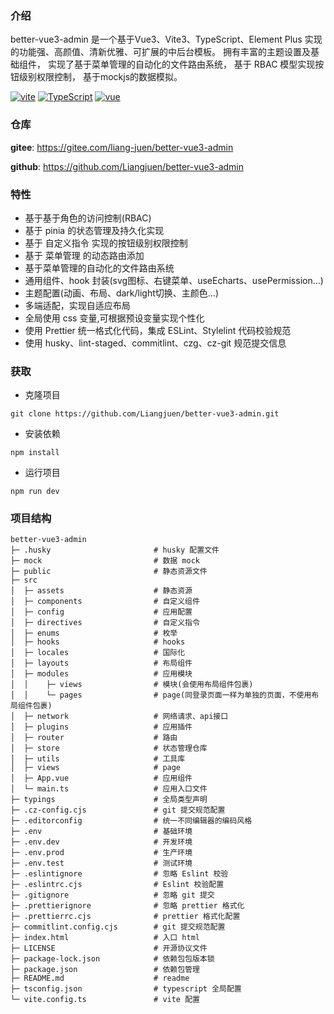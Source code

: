 ### 介绍

better-vue3-admin 是一个基于Vue3、Vite3、TypeScript、Element Plus 实现的功能强、高颜值、清新优雅、可扩展的中后台模板。 拥有丰富的主题设置及基础组件， 实现了基于菜单管理的自动化的文件路由系统， 基于 RBAC 模型实现按钮级别权限控制， 基于mockjs的数据模拟。

[![vite](https://img.shields.io/badge/Vite-5.0.8-informational?logo=Vite&color=43853D)](https://cn.vitejs.dev/)
[![TypeScript](https://img.shields.io/badge/Typescript-5.2.2-informational?logo=typescript&color=2F74C0)](https://www.typescriptlang.org/)
[![vue](https://img.shields.io/badge/Vue-3.3.11-informational?logo=vue&color=42b883)](https://cn.vuejs.org/)

### 仓库

**gitee**: https://gitee.com/liang-juen/better-vue3-admin

**github**: https://github.com/Liangjuen/better-vue3-admin

### 特性

-   基于基于角色的访问控制(RBAC)
-   基于 pinia 的状态管理及持久化实现
-   基于 自定义指令 实现的按钮级别权限控制
-   基于 菜单管理 的动态路由添加
-   基于菜单管理的自动化的文件路由系统
-   通用组件、hook 封装(svg图标、右键菜单、useEcharts、usePermission...)
-   主题配置(动画、布局、dark/light切换、主颜色...)
-   多端适配，实现自适应布局
-   全局使用 css 变量,可根据预设变量实现个性化
-   使用 Prettier 统一格式化代码，集成 ESLint、Stylelint 代码校验规范
-   使用 husky、lint-staged、commitlint、czg、cz-git 规范提交信息

### 获取

-   克隆项目

```
git clone https://github.com/Liangjuen/better-vue3-admin.git
```

-   安装依赖

```
npm install
```

-   运行项目

```
npm run dev
```

### 项目结构

```
better-vue3-admin
├─ .husky                		# husky 配置文件
├─ mock							# 数据 mock
├─ public						# 静态资源文件
├─ src
│  ├─ assets					# 静态资源
│  ├─ components				# 自定义组件
│  ├─ config					# 应用配置
│  ├─ directives				# 自定义指令
│  ├─ enums						# 枚举
│  ├─ hooks						# hooks
│  ├─ locales					# 国际化
│  ├─ layouts					# 布局组件
│  ├─ modules					# 应用模块
│  │    ├─ views			    # 模块(会使用布局组件包裹)
│  │    └─ pages			    # page(同登录页面一样为单独的页面，不使用布局组件包裹)
│  ├─ network					# 网络请求、api接口
│  ├─ plugins					# 应用插件
│  ├─ router					# 路由
│  ├─ store						# 状态管理仓库
│  ├─ utils						# 工具库
│  ├─ views						# page
│  ├─ App.vue					# 应用组件
│  └─ main.ts					# 应用入口文件
├─ typings						# 全局类型声明
├─ .cz-config.cjs				# git 提交规范配置
├─ .editorconfig				# 统一不同编辑器的编码风格
├─ .env							# 基础环境
├─ .env.dev						# 开发环境
├─ .env.prod					# 生产环境
├─ .env.test					# 测试环境
├─ .eslintignore				# 忽略 Eslint 校验
├─ .eslintrc.cjs				# Eslint 校验配置
├─ .gitignore					# 忽略 git 提交
├─ .prettierignore				# 忽略 prettier 格式化
├─ .prettierrc.cjs				# prettier 格式化配置
├─ commitlint.config.cjs		# git 提交规范配置
├─ index.html					# 入口 html
├─ LICENSE						# 开源协议文件
├─ package-lock.json			# 依赖包包版本锁
├─ package.json					# 依赖包管理
├─ README.md					# readme
├─ tsconfig.json				# typescript 全局配置
└─ vite.config.ts				# vite 配置

```
